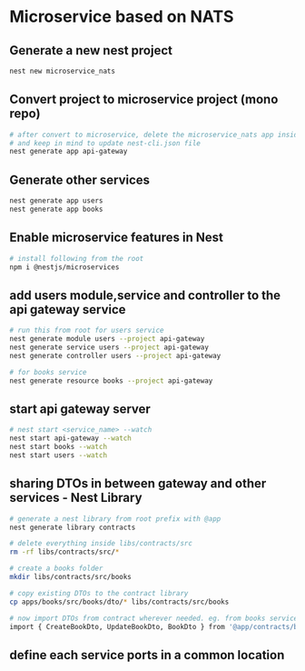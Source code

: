 # Microservice based on NATS

## Generate a new nest project
```bash
nest new microservice_nats
```

## Convert project to microservice project (mono repo)
```bash
# after convert to microservice, delete the microservice_nats app inside apps folder
# and keep in mind to update nest-cli.json file
nest generate app api-gateway
```

## Generate other services
```bash
nest generate app users
nest generate app books
```

## Enable microservice features in Nest
```bash
# install following from the root
npm i @nestjs/microservices
```

## add users module,service and controller to the api gateway service
```bash
# run this from root for users service
nest generate module users --project api-gateway
nest generate service users --project api-gateway
nest generate controller users --project api-gateway

# for books service
nest generate resource books --project api-gateway
```
## start api gateway server
```bash
# nest start <service_name> --watch
nest start api-gateway --watch
nest start books --watch
nest start users --watch
```

## sharing DTOs in between gateway and other services - Nest Library
```bash
# generate a nest library from root prefix with @app
nest generate library contracts

# delete everything inside libs/contracts/src
rm -rf libs/contracts/src/*

# create a books folder
mkdir libs/contracts/src/books

# copy existing DTOs to the contract library
cp apps/books/src/books/dto/* libs/contracts/src/books

# now import DTOs from contract wherever needed. eg. from books service
import { CreateBookDto, UpdateBookDto, BookDto } from '@app/contracts/books';
```

## define each service ports in a common location

